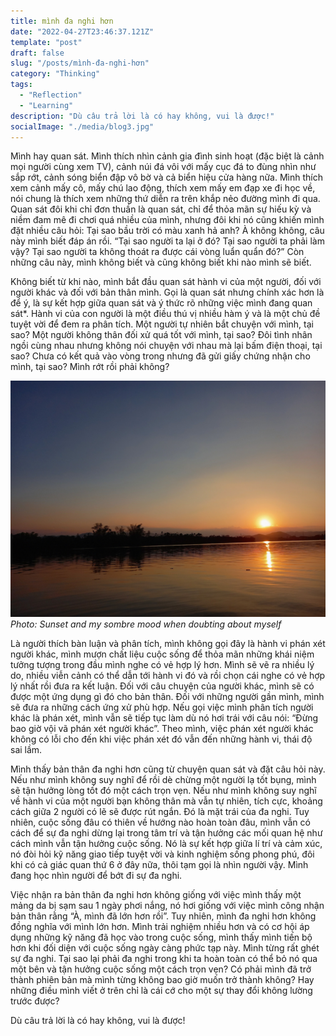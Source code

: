 ```yaml
---
title: mình đa nghi hơn
date: "2022-04-27T23:46:37.121Z"
template: "post"
draft: false
slug: "/posts/mình-đa-nghi-hơn"
category: "Thinking"
tags:
  - "Reflection"
  - "Learning"
description: "Dù câu trả lời là có hay không, vui là được!"
socialImage: "./media/blog3.jpg"
---
```

Mình hay quan sát. Mình thích nhìn cảnh gia đình sinh hoạt (đặc biệt là cảnh mọi người cùng xem TV), cảnh núi đá vôi với mấy cục đá to đùng nhìn như sắp rớt, cảnh sóng biển đập vô bờ và cả biển hiệu cửa hàng nữa. Mình thích xem cảnh mấy cô, mấy chú lao động, thích xem mấy em đạp xe đi học về, nói chung là thích xem những thứ diễn ra trên khắp nẻo đường mình đi qua. Quan sát đôi khi chỉ đơn thuần là quan sát, chỉ để thỏa mãn sự hiếu kỳ và niềm đam mê đi chơi quá nhiều của mình, nhưng đôi khi nó cũng khiến mình đặt nhiều câu hỏi: Tại sao bầu trời có màu xanh hả anh? À không không, câu này mình biết đáp án rồi. “Tại sao người ta lại ở đó? Tại sao người ta phải làm vậy? Tại sao người ta không thoát ra được cái vòng luẩn quẩn đó?” Còn những câu này, mình không biết và cũng không biết khi nào mình sẽ biết.

Không biết từ khi nào, mình bắt đầu quan sát hành vi của một người, đối với người khác và đối với bản thân mình. Gọi là quan sát nhưng chính xác hơn là để ý, là sự kết hợp giữa quan sát và ý thức rõ những việc mình đang quan sát*. Hành vi của con người là một điều thú vị nhiều hàm ý và là một chủ đề tuyệt vời để đem ra phân tích. Một người tự nhiên bắt chuyện với mình, tại sao? Một người không thân đối xử quá tốt với mình, tại sao? Đôi tình nhân ngồi cùng nhau nhưng không nói chuyện với nhau mà lại bấm điện thoại, tại sao? Chưa có kết quả vào vòng trong nhưng đã gửi giấy chứng nhận cho mình, tại sao? Mình rớt rồi phải không?

![](./media/Blog3.jpg)
*Photo: Sunset and my sombre mood when doubting about myself*

Là người thích bàn luận và phân tích, mình không gọi đây là hành vi phán xét người khác, mình mượn chất liệu cuộc sống để thỏa mãn những khái niệm tưởng tượng trong đầu mình nghe có vẻ hợp lý hơn. Mình sẽ vẽ ra nhiều lý do, nhiều viễn cảnh có thể dẫn tới hành vi đó và rồi chọn cái nghe có vẻ hợp lý nhất rồi đưa ra kết luận. Đối với câu chuyện của người khác, mình sẽ có được một ứng dụng gì đó cho bản thân. Đối với những người gần mình, mình sẽ đưa ra những cách ứng xử phù hợp. Nếu gọi việc mình phân tích người khác là phán xét, mình vẫn sẽ tiếp tục làm dù nó hơi trái với câu nói: “Đừng bao giờ vội vã phán xét người khác”. Theo mình, việc phán xét người khác không có lỗi cho đến khi việc phán xét đó vẫn đến những hành vi, thái độ sai lầm.

Mình thấy bản thân đa nghi hơn cũng từ chuyện quan sát và đặt câu hỏi này. Nếu như mình không suy nghĩ để rồi dè chừng một người lạ tốt bụng, mình sẽ tận hưởng lòng tốt đó một cách trọn vẹn. Nếu như mình không suy nghĩ về hành vi của một người bạn không thân mà vẫn tự nhiên, tích cực, khoảng cách giữa 2 người có lẽ sẽ được rút ngắn. Đó là mặt trái của đa nghi. Tuy nhiên, cuộc sống đâu có thiên về hướng nào hoàn toàn đâu, mình vẫn có cách để sự đa nghi dừng lại trong tâm trí và tận hưởng các mối quan hệ như cách mình vẫn tận hưởng cuộc sống. Nó là sự kết hợp giữa lí trí và cảm xúc, nó đòi hỏi kỹ năng giao tiếp tuyệt vời và kinh nghiệm sống phong phú, đôi khi có cả giác quan thứ 6 ở đây nữa, thôi tạm gọi là nhìn người vậy. Mình đang học nhìn người để bớt đi sự đa nghi.

Việc nhận ra bản thân đa nghi hơn không giống với việc mình thấy một mảng da bị sạm sau 1 ngày phơi nắng, nó hơi giống với việc mình công nhận bản thân rằng “À, mình đã lớn hơn rồi”. Tuy nhiên, mình đa nghi hơn không đồng nghĩa với mình lớn hơn. Mình trải nghiệm nhiều hơn và có cơ hội áp dụng những kỹ năng đã học vào trong cuộc sống, mình thấy mình tiến bộ hơn khi đối diện với cuộc sống ngày càng phức tạp này. 
Mình từng rất ghét sự đa nghi. Tại sao lại phải đa nghi trong khi ta hoàn toàn có thể bỏ nó qua một bên và tận hưởng cuộc sống một cách trọn vẹn? Có phải mình đã trở thành phiên bản mà mình từng không bao giờ muốn trở thành không? Hay những điều mình viết ở trên chỉ là cái cớ cho một sự thay đổi không lường trước được? 

Dù câu trả lời là có hay không, vui là được! 